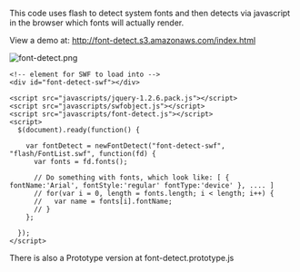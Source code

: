 This code uses flash to detect system fonts and then detects via javascript in the browser which fonts will actually render.

View a demo at: http://font-detect.s3.amazonaws.com/index.html

![font-detect.png](http://font-detect.s3.amazonaws.com/font-detect.png)

	<!-- element for SWF to load into -->
	<div id="font-detect-swf"></div>

	<script src="javascripts/jquery-1.2.6.pack.js"></script>
	<script src="javascripts/swfobject.js"></script>
	<script src="javascripts/font-detect.js"></script>  
	<script>
	  $(document).ready(function() {
   
	    var fontDetect = newFontDetect("font-detect-swf", "flash/FontList.swf", function(fd) {        
	      var fonts = fd.fonts();
       
	      // Do something with fonts, which look like: [ { fontName:'Arial', fontStyle:'regular' fontType:'device' }, .... ]
	      // for(var i = 0, length = fonts.length; i < length; i++) {
	      //   var name = fonts[i].fontName;
	      // }
	    };
   
	  });
	</script>

There is also a Prototype version at font-detect.prototype.js